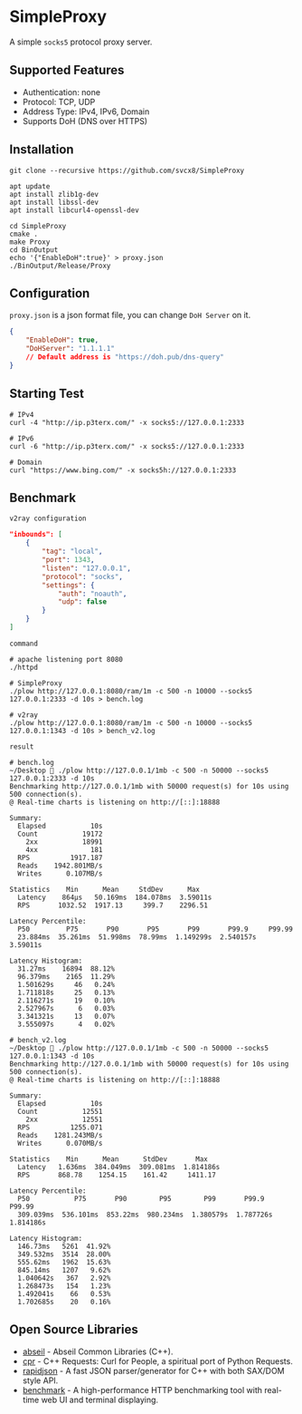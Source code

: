 # SimpleProxy
A simple `socks5` protocol proxy server.

## Supported Features
- Authentication: none
- Protocol: TCP, UDP
- Address Type: IPv4, IPv6, Domain
- Supports DoH (DNS over HTTPS)

## Installation
```shell
git clone --recursive https://github.com/svcx8/SimpleProxy

apt update
apt install zlib1g-dev
apt install libssl-dev
apt install libcurl4-openssl-dev

cd SimpleProxy
cmake .
make Proxy
cd BinOutput
echo '{"EnableDoH":true}' > proxy.json
./BinOutput/Release/Proxy
```

## Configuration
`proxy.json` is a json format file, you can change `DoH Server` on it.
```json
{
    "EnableDoH": true,
    "DoHServer": "1.1.1.1"
    // Default address is "https://doh.pub/dns-query"
}
```

## Starting Test
```shell
# IPv4
curl -4 "http://ip.p3terx.com/" -x socks5://127.0.0.1:2333

# IPv6
curl -6 "http://ip.p3terx.com/" -x socks5://127.0.0.1:2333

# Domain
curl "https://www.bing.com/" -x socks5h://127.0.0.1:2333
```

## Benchmark
`v2ray configuration`
```json
"inbounds": [
    {
        "tag": "local",
        "port": 1343,
        "listen": "127.0.0.1",
        "protocol": "socks",
        "settings": {
            "auth": "noauth",
            "udp": false
        }
    }
]
```

`command`
```shell
# apache listening port 8080
./httpd

# SimpleProxy
./plow http://127.0.0.1:8080/ram/1m -c 500 -n 10000 --socks5 127.0.0.1:2333 -d 10s > bench.log

# v2ray
./plow http://127.0.0.1:8080/ram/1m -c 500 -n 10000 --socks5 127.0.0.1:1343 -d 10s > bench_v2.log
```

`result`
```
# bench.log
~/Desktop  ./plow http://127.0.0.1/1mb -c 500 -n 50000 --socks5 127.0.0.1:2333 -d 10s
Benchmarking http://127.0.0.1/1mb with 50000 request(s) for 10s using 500 connection(s).
@ Real-time charts is listening on http://[::]:18888

Summary:
  Elapsed           10s
  Count           19172
    2xx           18991
    4xx             181
  RPS          1917.187
  Reads    1942.801MB/s
  Writes      0.107MB/s

Statistics    Min      Mean     StdDev      Max   
  Latency    864µs   50.169ms  184.078ms  3.59011s
  RPS       1032.52  1917.13     399.7    2296.51 

Latency Percentile:
  P50         P75       P90       P95       P99       P99.9     P99.99 
  23.884ms  35.261ms  51.998ms  78.99ms  1.149299s  2.540157s  3.59011s

Latency Histogram:
  31.27ms    16894  88.12%
  96.379ms    2165  11.29%
  1.501629s     46   0.24%
  1.711818s     25   0.13%
  2.116271s     19   0.10%
  2.527967s      6   0.03%
  3.341321s     13   0.07%
  3.555097s      4   0.02%
```

```
# bench_v2.log
~/Desktop  ./plow http://127.0.0.1/1mb -c 500 -n 50000 --socks5 127.0.0.1:1343 -d 10s
Benchmarking http://127.0.0.1/1mb with 50000 request(s) for 10s using 500 connection(s).
@ Real-time charts is listening on http://[::]:18888

Summary:
  Elapsed           10s
  Count           12551
    2xx           12551
  RPS          1255.071
  Reads    1281.243MB/s
  Writes      0.070MB/s

Statistics    Min      Mean      StdDev       Max   
  Latency   1.636ms  384.049ms  309.081ms  1.814186s
  RPS       868.78    1254.15    161.42     1411.17 

Latency Percentile:
  P50           P75       P90        P95        P99       P99.9     P99.99  
  309.039ms  536.101ms  853.22ms  980.234ms  1.380579s  1.787726s  1.814186s

Latency Histogram:
  146.73ms   5261  41.92%
  349.532ms  3514  28.00%
  555.62ms   1962  15.63%
  845.14ms   1207   9.62%
  1.040642s   367   2.92%
  1.268473s   154   1.23%
  1.492041s    66   0.53%
  1.702685s    20   0.16%
```

## Open Source Libraries
- [abseil](https://github.com/abseil/abseil-cpp) - Abseil Common Libraries (C++).
- [cpr](https://github.com/whoshuu/cpr) - C++ Requests: Curl for People, a spiritual port of Python Requests.
- [rapidjson](https://github.com/Tencent/rapidjson) - A fast JSON parser/generator for C++ with both SAX/DOM style API.
- [benchmark](https://github.com/six-ddc/plow) - A high-performance HTTP benchmarking tool with real-time web UI and terminal displaying.

